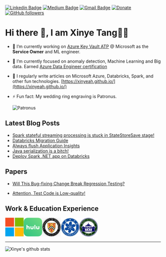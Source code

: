 [![Linkedin Badge](https://img.shields.io/badge/xinye-blue?style=flat-square&logo=Linkedin&logoColor=white&link=https://www.linkedin.com/in/xinye-tang/)](https://www.linkedin.com/in/xinye-tang/)
[![Medium Badge](https://img.shields.io/badge/TangTalk-black?style=flat-square&labelColor=000000&logo=Medium&link=https://xinyeah.github.io/)](https://xinyeah.github.io/)
[![Gmail Badge](https://img.shields.io/badge/tangxinye.tina@gmail.com-red?style=flat-square&logo=Gmail&logoColor=white&link=mailto:tangxinye.tina@gmail.com)](mailto:tangxinye.tina@gmail.com)
[![Donate](https://img.shields.io/badge/Support-%24-blue)](https://www.paypal.me/xinyeah)
[![GitHub followers](https://img.shields.io/github/followers/xinyeah?label=Follow&style=social)](https://github.com/xinyeah/?tab=follow)

# Hi there 👋, I am Xinye Tang👩‍💻

- 🔭 I’m currently working on [Azure Key Vault ATP](https://docs.microsoft.com/en-us/azure/security-center/advanced-threat-protection-key-vault) @ Microsoft as the **Service Owner** and ML engineer.

- 🌱 I’m currently focused on anomaly detection, Machine Learning and Big data. Earned [Azure Data Engineer certification](https://www.youracclaim.com/badges/ba23d9b9-e09b-4c41-84c7-37d4de1ded6c/public_url)

- 📝 I regularly write articles on Microsoft Azure, Databricks, Spark, and other fun technologies. [https://xinyeah.github.io/](https://xinyeah.github.io/)

- ⚡ Fun fact: My wedding ring engraving is Patronus.

  <img src="https://images.ctfassets.net/usf1vwtuqyxm/6LWiIIfCx2eQkSU8yQeq88/bd866f01c30702ceafbd72151cdfdc82/Patronus_PM_B3C21M3HarrysPatronusChargingDownDementorsAcrossTheLake.Moment.jpg?w=914" alt="Patronus"  width="880"/>

##  Latest Blog Posts

<!-- BLOG-POST-LIST:START -->
- [Spark stateful streaming processing is stuck in StateStoreSave stage!](https://xinyeah.github.io/Spark-stateful-streaming-processing-is-stuck-in-StateStoreSave-stage/)
- [Databricks Migration Guide](https://xinyeah.github.io/databricks-migration-guide/)
- [Always flush Application Insights](https://xinyeah.github.io/always-flush-application-insights/)
- [Java serialization is a bitch!](https://xinyeah.github.io/Java-serialization-is-a-bitch/)
- [Deploy Spark .NET app on Databricks](https://xinyeah.github.io/deploy-spark-dotnet-app-on-databricks/)
<!-- BLOG-POST-LIST:END -->



## Papers

- [Will This Bug-fixing Change Break Regression Testing?](https://ieeexplore.ieee.org/document/7321218)

- [Attention, Test Code is Low-quality!](http://ceur-ws.org/Vol-1469/paper5.pdf)



## Work & Education Experience

<img src="https://raw.githubusercontent.com/xinyeah/xinyeah/master/images/microsoft.png" alt="Microsoft" width="60"/><img src="https://raw.githubusercontent.com/xinyeah/xinyeah/master/images/hulu.png" alt="Hulu" width="60"/><img src="https://raw.githubusercontent.com/xinyeah/xinyeah/master/images/waterloo.png" alt="University of Waterloo" width="60"/><img src="https://raw.githubusercontent.com/xinyeah/xinyeah/master/images/cas.png" alt="UCAS" width="60"/><img src="https://raw.githubusercontent.com/xinyeah/xinyeah/master/images/whu.png" alt="Wuhan University" width="60"/>

---

![Xinye's github stats](https://github-readme-stats.vercel.app/api?username=xinyeah&hide=stars,contribs&show_icons=true&count_private=true)
